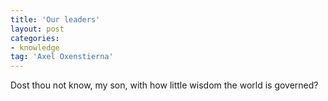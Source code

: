 ```yaml
---
title: 'Our leaders'
layout: post
categories:
- knowledge
tag: 'Axel Oxenstierna'
---
```


Dost thou not know, my son, with how little wisdom the world is governed?